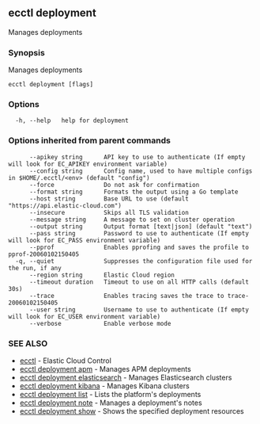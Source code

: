 ## ecctl deployment

Manages deployments

### Synopsis

Manages deployments

```
ecctl deployment [flags]
```

### Options

```
  -h, --help   help for deployment
```

### Options inherited from parent commands

```
      --apikey string      API key to use to authenticate (If empty will look for EC_APIKEY environment variable)
      --config string      Config name, used to have multiple configs in $HOME/.ecctl/<env> (default "config")
      --force              Do not ask for confirmation
      --format string      Formats the output using a Go template
      --host string        Base URL to use (default "https://api.elastic-cloud.com")
      --insecure           Skips all TLS validation
      --message string     A message to set on cluster operation
      --output string      Output format [text|json] (default "text")
      --pass string        Password to use to authenticate (If empty will look for EC_PASS environment variable)
      --pprof              Enables pprofing and saves the profile to pprof-20060102150405
  -q, --quiet              Suppresses the configuration file used for the run, if any
      --region string      Elastic Cloud region
      --timeout duration   Timeout to use on all HTTP calls (default 30s)
      --trace              Enables tracing saves the trace to trace-20060102150405
      --user string        Username to use to authenticate (If empty will look for EC_USER environment variable)
      --verbose            Enable verbose mode
```

### SEE ALSO

* [ecctl](ecctl.md)	 - Elastic Cloud Control
* [ecctl deployment apm](ecctl_deployment_apm.md)	 - Manages APM deployments
* [ecctl deployment elasticsearch](ecctl_deployment_elasticsearch.md)	 - Manages Elasticsearch clusters
* [ecctl deployment kibana](ecctl_deployment_kibana.md)	 - Manages Kibana clusters
* [ecctl deployment list](ecctl_deployment_list.md)	 - Lists the platform's deployments
* [ecctl deployment note](ecctl_deployment_note.md)	 - Manages a deployment's notes
* [ecctl deployment show](ecctl_deployment_show.md)	 - Shows the specified deployment resources

